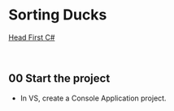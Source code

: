 # Sorting Ducks
[Head First C#](http://www.headfirstlabs.com/books//hfcsharp/)

&nbsp;
## 00 Start the project
* In VS, create a Console Application project.
